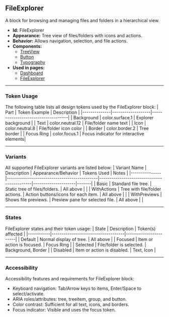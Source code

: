 ## FileExplorer
A block for browsing and managing files and folders in a hierarchical view.
- **Id:** FileExplorer
- **Appearance:** Tree view of files/folders with icons and actions.
- **Behavior:** Allows navigation, selection, and file actions.
- **Components:**
  - [TreeView](../components/TreeView.md)
  - [Button](../components/Button.md)
  - [Typography](../components/Typography.md)
- **Used in pages:**
  - [Dashboard](../pages/Dashboard.md)
  - [FileExplorer](../pages/FileExplorer.md)

---

### Token Usage
The following table lists all design tokens used by the FileExplorer block:
| Part         | Token Example      | Description                        |
|--------------|-------------------|------------------------------------|
| Background   | color.surface.1   | Explorer background                |
| Text         | color.neutral.12  | File/folder name text              |
| Icon         | color.neutral.8   | File/folder icon color             |
| Border       | color.border.2    | Tree border                        |
| Focus Ring   | color.focus.1     | Focus indicator for interactive elements|

---

### Variants
All supported FileExplorer variants are listed below:
| Variant Name   | Description                                 | Appearance/Behavior                        | Tokens Used         | Notes |
|---------------|---------------------------------------------|--------------------------------------------|---------------------|-------|
| Basic         | Standard file tree.                          | Static tree of files/folders.              | All above           |       |
| WithActions   | Tree with file/folder actions.               | Action buttons/icons for each item.        | All above           |       |
| WithPreviews  | Shows file previews.                         | Preview pane for selected file.            | All above           |       |

---

### States
FileExplorer states and their token usage:
| State     | Description                        | Token(s) affected      |
|-----------|------------------------------------|-----------------------|
| Default   | Normal display of tree.            | All above             |
| Focused   | Item or action is focused.         | Focus Ring            |
| Selected  | File/folder is selected.           | Background, Border    |
| Disabled  | Item or action is disabled.        | Text, Icon            |

---

### Accessibility
Accessibility features and requirements for FileExplorer block:
- Keyboard navigation: Tab/Arrow keys to items, Enter/Space to select/activate.
- ARIA roles/attributes: tree, treeitem, group, and button.
- Color contrast: Sufficient for all text, icons, and borders.
- Focus indicator: Visible and uses the focus token.
